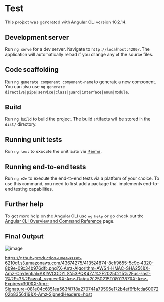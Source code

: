 # Test

This project was generated with [Angular CLI](https://github.com/angular/angular-cli) version 16.2.14.

## Development server

Run `ng serve` for a dev server. Navigate to `http://localhost:4200/`. The application will automatically reload if you change any of the source files.

## Code scaffolding

Run `ng generate component component-name` to generate a new component. You can also use `ng generate directive|pipe|service|class|guard|interface|enum|module`.

## Build

Run `ng build` to build the project. The build artifacts will be stored in the `dist/` directory.

## Running unit tests

Run `ng test` to execute the unit tests via [Karma](https://karma-runner.github.io).

## Running end-to-end tests

Run `ng e2e` to execute the end-to-end tests via a platform of your choice. To use this command, you need to first add a package that implements end-to-end testing capabilities.

## Further help

To get more help on the Angular CLI use `ng help` or go check out the [Angular CLI Overview and Command Reference](https://angular.io/cli) page.

## Final Output
![image](https://github.com/user-attachments/assets/8cff9655-5c9c-4320-8b9e-09c34b976dfb)

https://github-production-user-asset-6210df.s3.amazonaws.com/43674275/413524874-8cff9655-5c9c-4320-8b9e-09c34b976dfb.png?X-Amz-Algorithm=AWS4-HMAC-SHA256&X-Amz-Credential=AKIAVCODYLSA53PQK4ZA%2F20250215%2Fus-east-1%2Fs3%2Faws4_request&X-Amz-Date=20250215T080138Z&X-Amz-Expires=300&X-Amz-Signature=081e04c6851ea563f87f8a270744a79595e172b4ef6fbfcda6007202b8356d19&X-Amz-SignedHeaders=host


